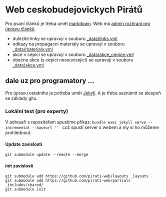 # Web ceskobudejovickych Pirátů

Pro psaní článků je třeba umět [markdown](https://cs.wikipedia.org/wiki/Markdown).
Web má [admin rozhraní pro úpravu článků](https://cb.pirati.cz/admin/).

- dulezite linky se upravuji v souboru [_data/links.yml](blob/gh-pages/_data/links.yml)
- odkazy na propagacni materialy se upravuji v souboru [_data/materialy.yml](blob/gh-pages/_data/materialy.yml)
- akce v cepici se upravuji v souboru [_data/akce_cepice.yml](blob/gh-pages/_data/akce_cepice.yml)
- obecne akce (s cepici nesouvisejici) se upravuji v souboru [_data/akce.yml](blob/gh-pages/_data/akce.yml)

## dale uz pro programatory ...

Pro úpravu ostatního je potřeba umět [Jekyll](http://jekyllrb.com/).
A je třeba seznámit se alespoň se základy gitu.

### Lokální test (pro experty)

V adresaři s repozitářem spustíme příkaz:
`bundle exec jekyll serve --incremental --baseurl '' `
což spustí server s webem a my si ho můžeme prohlédnout.

#### Update zavislosti

```
git submodule update --remote --merge
```

#### init zavislosti

```
git submodule add https://github.com/pirati-web/layouts _layouts
git submodule add https://github.com/pirati-web/partials _includes/shared/
git submodule init
```
